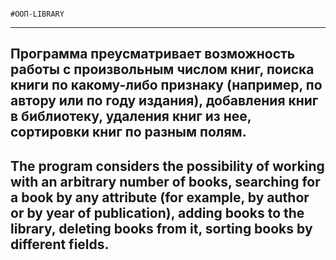                                                                          #OOП-LIBRARY
*************************************************************************************************************************************************************************
Программа преусматривает возможность работы с произвольным числом книг, поиска книги по какому-либо признаку (например, по автору или по году издания), добавления книг в библиотеку, удаления книг из нее, сортировки книг по разным полям.
-------------------------------------------------------------------------------------------------------------------------------------------------------------------------
The program considers the possibility of working with an arbitrary number of books, searching for a book by any attribute (for example, by author or by year of publication), adding books to the library, deleting books from it, sorting books by different fields.
-------------------------------------------------------------------------------------------------------------------------------------------------------------------------
